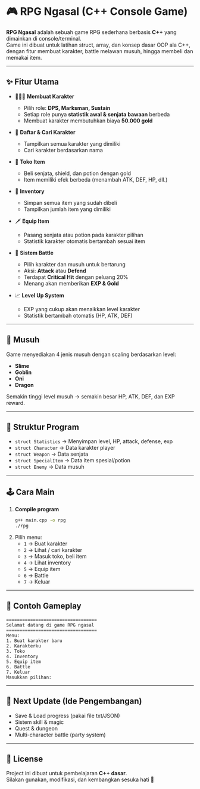 # 🎮 RPG Ngasal (C++ Console Game)

**RPG Ngasal** adalah sebuah game RPG sederhana berbasis **C++** yang dimainkan di console/terminal.  
Game ini dibuat untuk latihan struct, array, dan konsep dasar OOP ala C++, dengan fitur membuat karakter, battle melawan musuh, hingga membeli dan memakai item.  

---

## ✨ Fitur Utama
- 🧑‍🤝‍🧑 **Membuat Karakter**
  - Pilih role: **DPS, Marksman, Sustain**
  - Setiap role punya **statistik awal & senjata bawaan** berbeda
  - Membuat karakter membutuhkan biaya **50.000 gold**

- 📜 **Daftar & Cari Karakter**
  - Tampilkan semua karakter yang dimiliki
  - Cari karakter berdasarkan nama

- 🏪 **Toko Item**
  - Beli senjata, shield, dan potion dengan gold
  - Item memiliki efek berbeda (menambah ATK, DEF, HP, dll.)

- 🎒 **Inventory**
  - Simpan semua item yang sudah dibeli
  - Tampilkan jumlah item yang dimiliki

- 🗡 **Equip Item**
  - Pasang senjata atau potion pada karakter pilihan
  - Statistik karakter otomatis bertambah sesuai item

- 🐉 **Sistem Battle**
  - Pilih karakter dan musuh untuk bertarung
  - Aksi: **Attack** atau **Defend**
  - Terdapat **Critical Hit** dengan peluang 20%
  - Menang akan memberikan **EXP & Gold**

- 📈 **Level Up System**
  - EXP yang cukup akan menaikkan level karakter
  - Statistik bertambah otomatis (HP, ATK, DEF)

---

## 👾 Musuh
Game menyediakan 4 jenis musuh dengan scaling berdasarkan level:
- **Slime**
- **Goblin**
- **Oni**
- **Dragon**

Semakin tinggi level musuh → semakin besar HP, ATK, DEF, dan EXP reward.

---

## 📂 Struktur Program
- `struct Statistics` → Menyimpan level, HP, attack, defense, exp
- `struct Character` → Data karakter player
- `struct Weapon` → Data senjata
- `struct SpecialItem` → Data item spesial/potion
- `struct Enemy` → Data musuh

---

## 🕹 Cara Main
1. **Compile program**  
   ```bash
   g++ main.cpp -o rpg
   ./rpg
   ```
2. Pilih menu:
   - `1` → Buat karakter
   - `2` → Lihat / cari karakter
   - `3` → Masuk toko, beli item
   - `4` → Lihat inventory
   - `5` → Equip item
   - `6` → Battle
   - `7` → Keluar

---

## 📖 Contoh Gameplay
```text
==================================
Selamat datang di game RPG ngasal
==================================
Menu:
1. Buat karakter baru
2. Karakterku
3. Toko
4. Inventory
5. Equip item
6. Battle
7. Keluar
Masukkan pilihan:
```

---

## 🚀 Next Update (Ide Pengembangan)
- Save & Load progress (pakai file txt/JSON)
- Sistem skill & magic
- Quest & dungeon
- Multi-character battle (party system)

---

## 📝 License
Project ini dibuat untuk pembelajaran **C++ dasar**.  
Silakan gunakan, modifikasi, dan kembangkan sesuka hati 🎉
